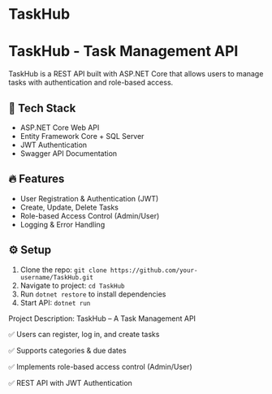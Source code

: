 # TaskHub
# TaskHub - Task Management API  
TaskHub is a REST API built with ASP.NET Core that allows users to manage tasks with authentication and role-based access.  

## 🚀 Tech Stack  
- ASP.NET Core Web API  
- Entity Framework Core + SQL Server  
- JWT Authentication  
- Swagger API Documentation  

## 🔥 Features  
- User Registration & Authentication (JWT)  
- Create, Update, Delete Tasks  
- Role-based Access Control (Admin/User)  
- Logging & Error Handling  

## ⚙️ Setup  
1. Clone the repo: `git clone https://github.com/your-username/TaskHub.git`  
2. Navigate to project: `cd TaskHub`  
3. Run `dotnet restore` to install dependencies  
4. Start API: `dotnet run`  

Project Description: TaskHub – A Task Management API

✅ Users can register, log in, and create tasks

✅ Supports categories & due dates

✅ Implements role-based access control (Admin/User)

✅ REST API with JWT Authentication
